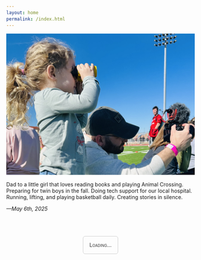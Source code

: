 ```yaml
---
layout: home
permalink: /index.html
---
```


![Now](assets/now.jpg)

Dad to a little girl that loves reading books and playing Animal Crossing. Preparing for twin boys in the fall. Doing tech support for our local hospital. Running, lifting, and playing basketball daily. Creating stories in silence. 

*—May 6th, 2025*

<br>

<style>
  #news-container {
    display: flex;
    justify-content: center;
    padding: 20px 0;
  }

  #news-paragraph {
    border: 1px solid #ccc;
    padding: 12px 16px;
    border-radius: 6px;
    background: none;
    font-family: -apple-system, BlinkMacSystemFont, "Segoe UI", Roboto, Helvetica, Arial, sans-serif;
    line-height: 1.6;
    color: #333;
    font-variant: small-caps;
    transition: color 0.3s ease, border-color 0.3s ease;
    max-width: 600px;
    text-align: center;
  }

  #news-paragraph a {
    color: inherit;
    text-decoration: none;
    font-weight: normal;
  }

  #news-paragraph a:hover {
    text-decoration: none;
  }

  @media (prefers-color-scheme: dark) {
    #news-paragraph {
      color: #fff !important;
      border-color: #555;
    }
  }
</style>

<div id="news-container">
  <p id="news-paragraph">Loading…</p>
</div>

<script>
fetch("https://reederapp.net/Tkkabi0mQNe7RQtZCseHJg.json")
  .then(res => res.json())
  .then(data => {
    const paragraph = document.getElementById("news-paragraph");
    const items = (data.items || []).slice(0, 5);

    if (items.length === 0) {
      paragraph.textContent = "No news available.";
      return;
    }

    const links = items.map(item => {
      const title = item.title || "Untitled";
      const url = item.url || "#";
      return `<a href="${url}" target="_blank" rel="noopener noreferrer">${title}</a>`;
    });

    let sentence = "";

    if (links.length === 1) {
      sentence = links[0];
    } else if (links.length === 2) {
      sentence = `${links[0]} and ${links[1]}`;
    } else {
      sentence = `${links.slice(0, -1).join(", ")}, and ${links[links.length - 1]}`;
    }

    paragraph.innerHTML = `Today’s news: ${sentence}.`;
  })
  .catch(err => {
    document.getElementById("news-paragraph").textContent =
      `Could not load news: ${err.message}`;
    console.error(err);
  });
</script>


<br>
